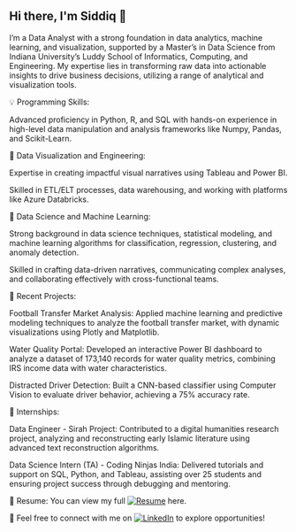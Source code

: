 ## Hi there, I'm Siddiq 👋

I’m a Data Analyst with a strong foundation in data analytics, machine learning, and visualization, supported by a Master’s in Data Science from Indiana University’s Luddy School of Informatics, Computing, and Engineering. My expertise lies in transforming raw data into actionable insights to drive business decisions, utilizing a range of analytical and visualization tools.

💡 Programming Skills:

Advanced proficiency in Python, R, and SQL with hands-on experience in high-level data manipulation and analysis frameworks like Numpy, Pandas, and Scikit-Learn.

🚀 Data Visualization and Engineering:

Expertise in creating impactful visual narratives using Tableau and  Power BI.

Skilled in ETL/ELT processes, data warehousing, and working with platforms like Azure Databricks.

🧠 Data Science and Machine Learning:

Strong background in data science techniques, statistical modeling, and machine learning algorithms for classification, regression, clustering, and anomaly detection.

Skilled in crafting data-driven narratives, communicating complex analyses, and collaborating effectively with cross-functional teams.

🚀 Recent Projects:

Football Transfer Market Analysis: Applied machine learning and predictive modeling techniques to analyze the football transfer market, with dynamic visualizations using Plotly and Matplotlib.

Water Quality Portal: Developed an interactive Power BI dashboard to analyze a dataset of 173,140 records for water quality metrics, combining IRS income data with water characteristics.

Distracted Driver Detection: Built a CNN-based classifier using Computer Vision to evaluate driver behavior, achieving a 75% accuracy rate.

💼 Internships:

Data Engineer - Sirah Project: Contributed to a digital humanities research project, analyzing and reconstructing early Islamic literature using advanced text reconstruction algorithms.

Data Science Intern (TA) - Coding Ninjas India: Delivered tutorials and support on SQL, Python, and Tableau, assisting over 25 students and ensuring project success through debugging and mentoring.

📄 Resume: You can view my full [![Resume](https://img.shields.io/badge/Resume-View-blue)](https://github.com/siddiq22/siddiq22/blob/main/MS_Resume.pdf) here.

💬 Feel free to connect with me on [![LinkedIn](https://img.shields.io/badge/LinkedIn-Connect-blue)](https://www.linkedin.com/in/siddiq-khan22/) to explore opportunities!
